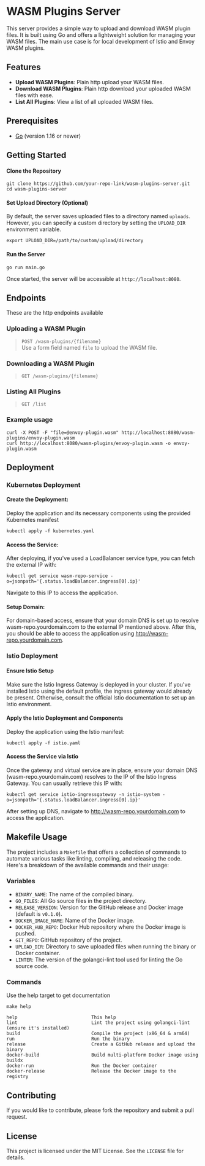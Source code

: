 # WASM Plugins Server

This server provides a simple way to upload and download WASM plugin files. It is built using Go and offers a lightweight solution for managing your WASM files.
The main use case is for local development of Istio and Envoy WASM plugins.

## Features

- **Upload WASM Plugins**: Plain http upload your WASM files.
- **Download WASM Plugins**: Plain http download your uploaded WASM files with ease.
- **List All Plugins**: View a list of all uploaded WASM files.

## Prerequisites

- [Go](https://golang.org/dl/) (version 1.16 or newer)

## Getting Started

#### Clone the Repository

```console
git clone https://github.com/your-repo-link/wasm-plugins-server.git
cd wasm-plugins-server
```

#### Set Upload Directory (Optional)

By default, the server saves uploaded files to a directory named `uploads`. However, you can specify a custom directory by setting the `UPLOAD_DIR` environment variable.

```
export UPLOAD_DIR=/path/to/custom/upload/directory
```

#### Run the Server

```console
go run main.go
```

Once started, the server will be accessible at `http://localhost:8080`.

## Endpoints

These are the http endpoints available

### Uploading a WASM Plugin

> `POST /wasm-plugins/{filename}`  
Use a form field named `file` to upload the WASM file.

### Downloading a WASM Plugin
> `GET /wasm-plugins/{filename}`

### Listing All Plugins
> `GET /list`

### Example usage

```console
curl -X POST -F "file=@envoy-plugin.wasm" http://localhost:8080/wasm-plugins/envoy-plugin.wasm
curl http://localhost:8080/wasm-plugins/envoy-plugin.wasm -o envoy-plugin.wasm
```


## Deployment
### Kubernetes Deployment
#### Create the Deployment:

Deploy the application and its necessary components using the provided Kubernetes manifest
```console
kubectl apply -f kubernetes.yaml
```

#### Access the Service:

After deploying, if you've used a LoadBalancer service type, you can fetch the external IP with:
```console
kubectl get service wasm-repo-service -o=jsonpath='{.status.loadBalancer.ingress[0].ip}'
```
Navigate to this IP to access the application.

#### Setup Domain:

For domain-based access, ensure that your domain DNS is set up to resolve wasm-repo.yourdomain.com to the external IP mentioned above. After this, you should be able to access the application using http://wasm-repo.yourdomain.com.

### Istio Deployment

#### Ensure Istio Setup

Make sure the Istio Ingress Gateway is deployed in your cluster. If you've installed Istio using the default profile, the ingress gateway would already be present. Otherwise, consult the official Istio documentation to set up an Istio environment.

#### Apply the Istio Deployment and Components

Deploy the application using the Istio manifest:

```console
kubectl apply -f istio.yaml
```

#### Access the Service via Istio

Once the gateway and virtual service are in place, ensure your domain DNS (wasm-repo.yourdomain.com) resolves to the IP of the Istio Ingress Gateway. You can usually retrieve this IP with:

```console
kubectl get service istio-ingressgateway -n istio-system -o=jsonpath='{.status.loadBalancer.ingress[0].ip}'
```
After setting up DNS, navigate to http://wasm-repo.yourdomain.com to access the application.

## Makefile Usage

The project includes a `Makefile` that offers a collection of commands to automate various tasks like linting, compiling, and releasing the code. Here's a breakdown of the available commands and their usage:

### Variables

- `BINARY_NAME`: The name of the compiled binary.
- `GO_FILES`: All Go source files in the project directory.
- `RELEASE_VERSION`: Version for the GitHub release and Docker image (default is `v0.1.0`).
- `DOCKER_IMAGE_NAME`: Name of the Docker image.
- `DOCKER_HUB_REPO`: Docker Hub repository where the Docker image is pushed.
- `GIT_REPO`: GitHub repository of the project.
- `UPLOAD_DIR`: Directory to save uploaded files when running the binary or Docker container.
- `LINTER`: The version of the golangci-lint tool used for linting the Go source code.

### Commands

Use the help target to get documentation
```
make help

help                           This help
lint                           Lint the project using golangci-lint (ensure it's installed)
build                          Compile the project (x86_64 & arm64)
run                            Run the binary
release                        Create a GitHub release and upload the binary
docker-build                   Build multi-platform Docker image using buildx
docker-run                     Run the Docker container
docker-release                 Release the Docker image to the registry
```

## Contributing

If you would like to contribute, please fork the repository and submit a pull request.

## License

This project is licensed under the MIT License. See the `LICENSE` file for details.
